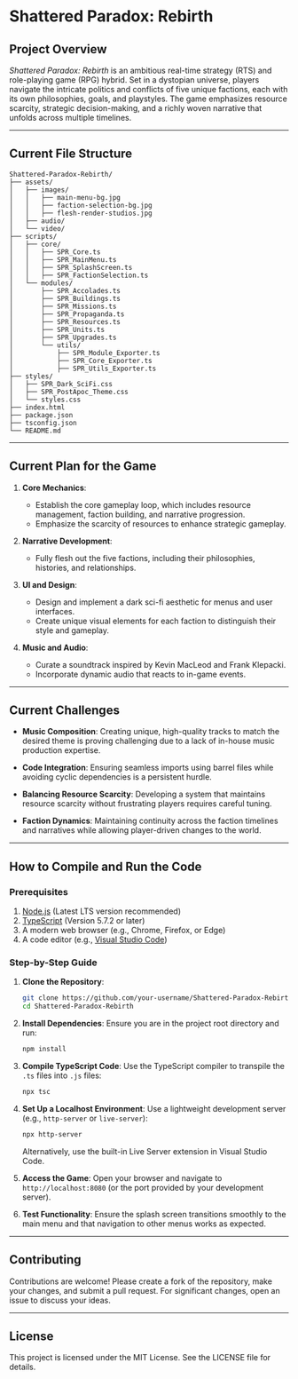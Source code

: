 # Shattered Paradox: Rebirth

## Project Overview
*Shattered Paradox: Rebirth* is an ambitious real-time strategy (RTS) and role-playing game (RPG) hybrid. Set in a dystopian universe, players navigate the intricate politics and conflicts of five unique factions, each with its own philosophies, goals, and playstyles. The game emphasizes resource scarcity, strategic decision-making, and a richly woven narrative that unfolds across multiple timelines.

---

## Current File Structure
```
Shattered-Paradox-Rebirth/
├── assets/
│   ├── images/
│   │   ├── main-menu-bg.jpg
│   │   ├── faction-selection-bg.jpg
│   │   ├── flesh-render-studios.jpg
│   ├── audio/
│   └── video/
├── scripts/
│   ├── core/
│   │   ├── SPR_Core.ts
│   │   ├── SPR_MainMenu.ts
│   │   ├── SPR_SplashScreen.ts
│   │   ├── SPR_FactionSelection.ts
│   └── modules/
│       ├── SPR_Accolades.ts
│       ├── SPR_Buildings.ts
│       ├── SPR_Missions.ts
│       ├── SPR_Propaganda.ts
│       ├── SPR_Resources.ts
│       ├── SPR_Units.ts
│       ├── SPR_Upgrades.ts
│       └── utils/
│           ├── SPR_Module_Exporter.ts
│           ├── SPR_Core_Exporter.ts
│           ├── SPR_Utils_Exporter.ts
├── styles/
│   ├── SPR_Dark_SciFi.css
│   ├── SPR_PostApoc_Theme.css
│   └── styles.css
├── index.html
├── package.json
├── tsconfig.json
└── README.md
```

---

## Current Plan for the Game
1. **Core Mechanics**:
   - Establish the core gameplay loop, which includes resource management, faction building, and narrative progression.
   - Emphasize the scarcity of resources to enhance strategic gameplay.

2. **Narrative Development**:
   - Fully flesh out the five factions, including their philosophies, histories, and relationships.

3. **UI and Design**:
   - Design and implement a dark sci-fi aesthetic for menus and user interfaces.
   - Create unique visual elements for each faction to distinguish their style and gameplay.

4. **Music and Audio**:
   - Curate a soundtrack inspired by Kevin MacLeod and Frank Klepacki.
   - Incorporate dynamic audio that reacts to in-game events.

---

## Current Challenges
- **Music Composition**:
  Creating unique, high-quality tracks to match the desired theme is proving challenging due to a lack of in-house music production expertise.

- **Code Integration**:
  Ensuring seamless imports using barrel files while avoiding cyclic dependencies is a persistent hurdle.

- **Balancing Resource Scarcity**:
  Developing a system that maintains resource scarcity without frustrating players requires careful tuning.

- **Faction Dynamics**:
  Maintaining continuity across the faction timelines and narratives while allowing player-driven changes to the world.

---

## How to Compile and Run the Code

### Prerequisites
1. [Node.js](https://nodejs.org/) (Latest LTS version recommended)
2. [TypeScript](https://www.typescriptlang.org/) (Version 5.7.2 or later)
3. A modern web browser (e.g., Chrome, Firefox, or Edge)
4. A code editor (e.g., [Visual Studio Code](https://code.visualstudio.com/))

### Step-by-Step Guide

1. **Clone the Repository**:
   ```bash
   git clone https://github.com/your-username/Shattered-Paradox-Rebirth.git
   cd Shattered-Paradox-Rebirth
   ```

2. **Install Dependencies**:
   Ensure you are in the project root directory and run:
   ```bash
   npm install
   ```

3. **Compile TypeScript Code**:
   Use the TypeScript compiler to transpile the `.ts` files into `.js` files:
   ```bash
   npx tsc
   ```

4. **Set Up a Localhost Environment**:
   Use a lightweight development server (e.g., `http-server` or `live-server`):
   ```bash
   npx http-server
   ```
   Alternatively, use the built-in Live Server extension in Visual Studio Code.

5. **Access the Game**:
   Open your browser and navigate to `http://localhost:8080` (or the port provided by your development server).

6. **Test Functionality**:
   Ensure the splash screen transitions smoothly to the main menu and that navigation to other menus works as expected.

---

## Contributing
Contributions are welcome! Please create a fork of the repository, make your changes, and submit a pull request. For significant changes, open an issue to discuss your ideas.

---

## License
This project is licensed under the MIT License. See the LICENSE file for details.


